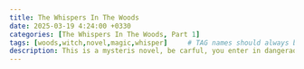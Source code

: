 ```yaml
---
title: The Whispers In The Woods
date: 2025-03-19 4:24:00 +0330
categories: [The Whispers In The Woods, Part 1]
tags: [woods,witch,novel,magic,whisper]     # TAG names should always be lowercase
description: This is a mysteris novel, be carful, you enter in dangeraous space.
---
```

## 